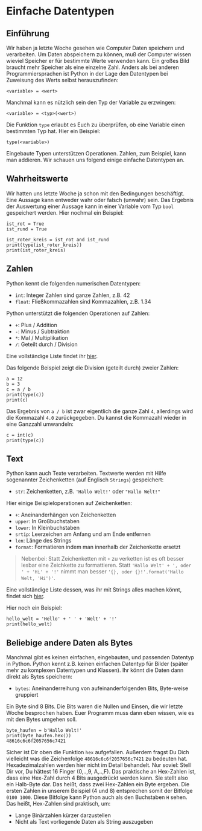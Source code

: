 # Einfache Datentypen

## Einführung

Wir haben ja letzte Woche gesehen wie Computer Daten speichern und verarbeiten. Um Daten abspeichern zu können, muß der Computer wissen wieviel Speicher er für bestimmte Werte verwenden kann. Ein großes Bild braucht mehr Speicher als eine einzelne Zahl. Anders als bei anderen Programmiersprachen ist Python in der Lage den Datentypen bei Zuweisung des Werts selbst herauszufinden:

```
<variable> = <wert>
```

Manchmal kann es nützlich sein den Typ der Variable zu erzwingen:

```
<variable> = <typ>(<wert>)
```

Die Funktion `type` erlaubt es Euch zu überprüfen, ob eine Variable einen bestimmten Typ hat. Hier ein Beispiel:

```
type(<variable>)
```

Eingebaute Typen unterstützen Operationen. Zahlen, zum Beispiel, kann man addieren. Wir schauen uns folgend einige einfache Datentypen an.

## Wahrheitswerte

Wir hatten uns letzte Woche ja schon mit den Bedingungen beschäftigt. Eine Aussage kann entweder wahr oder falsch (unwahr) sein. Das Ergebnis der Auswertung einer Aussage kann in einer Variable vom Typ `bool` gespeichert werden. Hier nochmal ein Beispiel:

```
ist_rot = True
ist_rund = True

ist_roter_kreis = ist_rot and ist_rund
print(type(ist_roter_kreis))
print(ist_roter_kreis)
```

## Zahlen

Python kennt die folgenden numerischen Datentypen:

* `int`: Integer Zahlen sind ganze Zahlen, z.B. 42
* `float`: Fließkommazahlen sind Kommazahlen, z.B. 1.34

Python unterstützt die folgenden Operationen auf Zahlen:

* `+`: Plus / Addition
* `-`: Minus / Subtraktion
* `*`: Mal / Multiplikation
* `/`: Geteilt durch / Division

Eine vollständige Liste findet ihr [hier](https://www.w3schools.com/python/gloss_python_arithmetic_operators.asp).

Das folgende Beispiel zeigt die Division (geteilt durch) zweier Zahlen:

```
a = 12
b = 3
c = a / b
print(type(c))
print(c)
```

Das Ergebnis von `a / b` ist zwar eigentlich die ganze Zahl `4`, allerdings wird die Kommazahl `4.0` zurückgegeben. Du kannst die Kommazahl wieder in eine Ganzzahl umwandeln:

```
c = int(c)
print(type(c))
```

## Text

Python kann auch Texte verarbeiten. Textwerte werden mit Hilfe sogenannter Zeichenketten (auf Englisch `Strings`) gespeichert:

* `str`: Zeichenketten, z.B. `'Hallo Welt!'` oder `"Hallo Welt!"`

Hier einige Beispieloperationen auf Zeichenketten:

* `+`: Aneinanderhängen von Zeichenketten
* `upper`: In Großbuchstaben
* `lower`: In Kleinbuchstaben
* `srtip`: Leerzeichen am Anfang und am Ende entfernen
* `len`: Länge des Strings
* `format`: Formatieren indem man innerhalb der Zeichenkette ersetzt

> Nebenbei: Statt Zeichenketten mit `+` zu verketten ist es oft besser lesbar eine Zeichkette zu formattieren. Statt `'Hallo Welt' + ', oder ' + 'Hi' + '!'` nimmt man besser `'{}, oder {}!'.format('Hallo Welt, 'Hi')'`.

Eine vollständige Liste dessen, was ihr mit Strings alles machen könnt, findet sich [hier](https://www.w3schools.com/python/python_strings_methods.asp).

Hier noch ein Beispiel:

```
hello_welt = 'Hello' + ' ' + 'Welt' + '!'
print(hello_welt)
```

## Beliebige andere Daten als Bytes

Manchmal gibt es keinen einfachen, eingebauten, und passenden Datentyp in Python. Python kennt z.B. keinen einfachen Datentyp für Bilder (später mehr zu komplexen Datentypen und Klassen). Ihr könnt die Daten dann direkt als Bytes speichern:

* `bytes`: Aneinanderreihung von aufeinanderfolgenden Bits, Byte-weise gruppiert

Ein Byte sind 8 Bits. Die Bits waren die Nullen und Einsen, die wir letzte Woche besprochen haben. Euer Programm muss dann eben wissen, wie es mit den Bytes umgehen soll.

```
byte_haufen = b'Hallo Welt!'
print(byte_haufen.hex())
48616c6c6f2057656c7421
```

Sicher ist Dir oben die Funktion `hex` aufgefallen. Außerdem fragst Du Dich vielleicht was die Zeichenfolge `48616c6c6f2057656c7421` zu bedeuten hat. Hexadezimalzahlen werden hier nicht im Detail behandelt. Nur soviel: Stell Dir vor, Du hättest 16 Finger (0,..,9, A,..,F). Das praktische an Hex-Zahlen ist, dass eine Hex-Zahl durch 4 Bits ausgedrückt werden kann. Sie stellt also ein Halb-Byte dar. Das heißt, dass zwei Hex-Zahlen ein Byte ergeben. Die ersten Zahlen in unserem Beispiel (4 und 8) entsprechen somit der Bitfolge `0100 1000`. Diese Bitfolge kann Python auch als den Buchstaben `H` sehen. Das heißt, Hex-Zahlen sind praktisch, um:

* Lange Binärzahlen kürzer darzustellen
* Nicht als Text vorliegende Daten als String auszugeben

